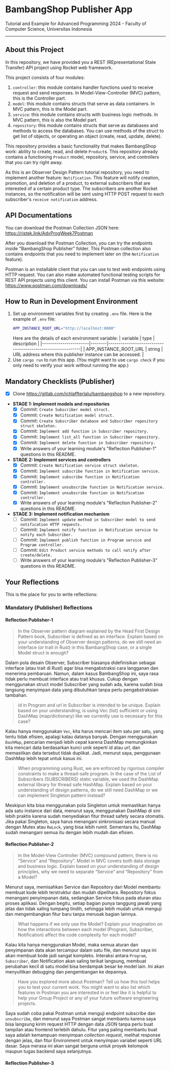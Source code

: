 # BambangShop Publisher App
Tutorial and Example for Advanced Programming 2024 - Faculty of Computer Science, Universitas Indonesia

---

## About this Project
In this repository, we have provided you a REST (REpresentational State Transfer) API project using Rocket web framework.

This project consists of four modules:
1.  `controller`: this module contains handler functions used to receive request and send responses.
    In Model-View-Controller (MVC) pattern, this is the Controller part.
2.  `model`: this module contains structs that serve as data containers.
    In MVC pattern, this is the Model part.
3.  `service`: this module contains structs with business logic methods.
    In MVC pattern, this is also the Model part.
4.  `repository`: this module contains structs that serve as databases and methods to access the databases.
    You can use methods of the struct to get list of objects, or operating an object (create, read, update, delete).

This repository provides a basic functionality that makes BambangShop work: ability to create, read, and delete `Product`s.
This repository already contains a functioning `Product` model, repository, service, and controllers that you can try right away.

As this is an Observer Design Pattern tutorial repository, you need to implement another feature: `Notification`.
This feature will notify creation, promotion, and deletion of a product, to external subscribers that are interested of a certain product type.
The subscribers are another Rocket instances, so the notification will be sent using HTTP POST request to each subscriber's `receive notification` address.

## API Documentations

You can download the Postman Collection JSON here: https://ristek.link/AdvProgWeek7Postman

After you download the Postman Collection, you can try the endpoints inside "BambangShop Publisher" folder.
This Postman collection also contains endpoints that you need to implement later on (the `Notification` feature).

Postman is an installable client that you can use to test web endpoints using HTTP request.
You can also make automated functional testing scripts for REST API projects using this client.
You can install Postman via this website: https://www.postman.com/downloads/

## How to Run in Development Environment
1.  Set up environment variables first by creating `.env` file.
    Here is the example of `.env` file:
    ```bash
    APP_INSTANCE_ROOT_URL="http://localhost:8000"
    ```
    Here are the details of each environment variable:
    | variable              | type   | description                                                |
    |-----------------------|--------|------------------------------------------------------------|
    | APP_INSTANCE_ROOT_URL | string | URL address where this publisher instance can be accessed. |
2.  Use `cargo run` to run this app.
    (You might want to use `cargo check` if you only need to verify your work without running the app.)

## Mandatory Checklists (Publisher)
-   [X] Clone https://gitlab.com/ichlaffterlalu/bambangshop to a new repository.
-   **STAGE 1: Implement models and repositories**
    -   [X] Commit: `Create Subscriber model struct.`
    -   [X] Commit: `Create Notification model struct.`
    -   [X] Commit: `Create Subscriber database and Subscriber repository struct skeleton.`
    -   [X] Commit: `Implement add function in Subscriber repository.`
    -   [X] Commit: `Implement list_all function in Subscriber repository.`
    -   [X] Commit: `Implement delete function in Subscriber repository.`
    -   [X] Write answers of your learning module's "Reflection Publisher-1" questions in this README.
-   **STAGE 2: Implement services and controllers**
    -   [X] Commit: `Create Notification service struct skeleton.`
    -   [X] Commit: `Implement subscribe function in Notification service.`
    -   [X] Commit: `Implement subscribe function in Notification controller.`
    -   [X] Commit: `Implement unsubscribe function in Notification service.`
    -   [X] Commit: `Implement unsubscribe function in Notification controller.`
    -   [X] Write answers of your learning module's "Reflection Publisher-2" questions in this README.
-   **STAGE 3: Implement notification mechanism**
    -   [ ] Commit: `Implement update method in Subscriber model to send notification HTTP requests.`
    -   [ ] Commit: `Implement notify function in Notification service to notify each Subscriber.`
    -   [ ] Commit: `Implement publish function in Program service and Program controller.`
    -   [ ] Commit: `Edit Product service methods to call notify after create/delete.`
    -   [ ] Write answers of your learning module's "Reflection Publisher-3" questions in this README.

## Your Reflections
This is the place for you to write reflections:

### Mandatory (Publisher) Reflections

#### Reflection Publisher-1

>In the Observer pattern diagram explained by the Head First Design Pattern book, Subscriber is defined as an interface. Explain based on your understanding of Observer design patterns, do we still need an interface (or trait in Rust) in this BambangShop case, or a single Model struct is enough?

Dalam pola desain Observer, Subscriber biasanya didefinisikan sebagai interface (atau trait di Rust) agar bisa mengabstraksi cara langganan dan menerima pembaruan. Namun, dalam kasus BambangShop ini, saya rasa tidak perlu membuat interface atau trait khusus. Cukup dengan menggunakan struct model Subscriber yang sudah ada, karena sudah bisa langsung menyimpan data yang dibutuhkan tanpa perlu pengabstraksian tambahan.

>id in Program and url in Subscriber is intended to be unique. Explain based on your understanding, is using Vec (list) sufficient or using DashMap (map/dictionary) like we currently use is necessary for this case?

Kalau hanya menggunakan `Vec`, kita harus mencari item satu per satu, yang tentu tidak efisien, apalagi kalau datanya banyak. Dengan menggunakan `DashMap`, pencarian menjadi lebih cepat karena DashMap memungkinkan kita mencari data berdasarkan kunci unik seperti id atau *url*, dan memastikan data tersebut tidak duplikat. Jadi, menurut saya, penggunaan DashMap lebih tepat untuk kasus ini.

>When programming using Rust, we are enforced by rigorous compiler constraints to make a thread-safe program. In the case of the List of Subscribers (SUBSCRIBERS) static variable, we used the DashMap external library for thread safe HashMap. Explain based on your understanding of design patterns, do we still need DashMap or we can implement Singleton pattern instead?

Meskipun kita bisa menggunakan pola Singleton untuk memastikan hanya ada satu instance dari data, menurut saya, menggunakan DashMap di sini lebih praktis karena sudah menyediakan fitur thread safety secara otomatis. Jika pakai Singleton, saya harus menangani sinkronisasi secara manual dengan Mutex atau `RwLock`, yang bisa lebih rumit. Sementara itu, DashMap sudah menangani semua itu dengan lebih mudah dan efisien.

#### Reflection Publisher-2

>In the Model-View Controller (MVC) compound pattern, there is no “Service” and “Repository”. Model in MVC covers both data storage and business logic. Explain based on your understanding of design principles, why we need to separate “Service” and “Repository” from a Model?

Menurut saya, memisahkan Service dan Repository dari Model membantu membuat kode lebih terstruktur dan mudah dipelihara. Repository fokus menangani penyimpanan data, sedangkan Service fokus pada aturan atau proses aplikasi. Dengan begitu, setiap bagian punya tanggung jawab yang jelas dan tidak saling tumpang tindih, sehingga lebih mudah untuk menguji dan mengembangkan fitur baru tanpa merusak bagian lainnya.

>What happens if we only use the Model? Explain your imagination on how the interactions between each model (Program, Subscriber, Notification) affect the code complexity for each model?

Kalau kita hanya menggunakan Model, maka semua aturan dan penyimpanan data akan tercampur dalam satu file, dan menurut saya ini akan membuat kode jadi sangat kompleks. Interaksi antara `Program`, `Subscriber`, dan Notification akan saling terikat langsung, membuat perubahan kecil di satu model bisa berdampak besar ke model lain. Ini akan menyulitkan debugging dan pengembangan ke depannya.

>Have you explored more about Postman? Tell us how this tool helps you to test your current work. You might want to also list which features in Postman you are interested in or feel like it is helpful to help your Group Project or any of your future software engineering projects.

Saya sudah coba pakai Postman untuk menguji endpoint subscribe dan `unsubscribe`, dan menurut saya Postman sangat membantu karena saya bisa langsung kirim request HTTP dengan data JSON tanpa perlu buat tampilan atau frontend terlebih dahulu. Fitur yang paling membantu buat saya adalah kemampuan menyimpan *collection request*, melihat response dengan jelas, dan fitur Environment untuk menyimpan variabel seperti URL dasar. Saya merasa ini akan sangat berguna untuk proyek kelompok maupun tugas backend saya selanjutnya.

#### Reflection Publisher-3
